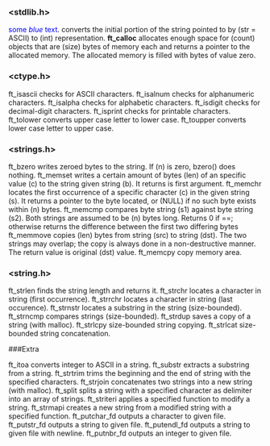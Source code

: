 ### <stdlib.h>

<span style="color:blue">some *blue* text</span>.		converts the initial portion of the string pointed to by (str = ASCII) to (int) representation.
**ft_calloc**		allocates enough space for (count) objects that are (size) bytes of memory each and returns a pointer to the allocated memory. The allocated memory is    filled with bytes of value zero.

### <ctype.h>

ft_isascii		checks for ASCII characters.
ft_isalnum		checks for alphanumeric characters.
ft_isalpha		checks for alphabetic characters.
ft_isdigit		checks for decimal-digit characters.
ft_isprint		checks for printable characters.
ft_tolower		converts upper case letter to lower case.
ft_toupper		converts lower case letter to upper case.

### <strings.h>

ft_bzero		writes zeroed bytes to the string. If (n) is zero, bzero() does nothing.
ft_memset		writes a certain amount of bytes (len) of an specific value (c) to the string given string (b). It returns is first argument.
ft_memchr		locates the first occurrence of a specific character (c) in the given string (s). It returns a pointer to the byte located, or (NULL) if no such byte exists within (n) bytes.
ft_memcmp		compares byte string (s1) against byte string (s2). Both strings are assumed to be (n) bytes long. Returns 0 if ==; otherwise returns the difference between the first two differing bytes
ft_memmove		copies (len) bytes from string (src) to string (dst). The two strings may overlap; the copy is always done in a non-destructive manner. The return value is original (dst) value.
ft_memcpy		copy memory area.

### <string.h>

ft_strlen		finds the string length and returns it.
ft_strchr		locates a character in string (first occurrence).
ft_strrchr		locates a character in string (last occurence).
ft_strnstr		locates a substring in the string (size-bounded).
ft_strncmp		compares strings (size-bounded).
ft_strdup		saves a copy of a string (with malloc).
ft_strlcpy		size-bounded string copying.
ft_strlcat		size-bounded string concatenation.

###Extra

ft_itoa			converts integer to ASCII in a string.
ft_substr		extracts a substring from a string.
ft_strtrim		trims the beginning and the end of string with the specified characters.
ft_strjoin		concatenates two strings into a new string (with malloc).
ft_split		splits a string with a specified character as delimiter into an array of strings.
ft_striteri		applies a specified function to modify a string.
ft_strmapi		creates a new string from a modified string with a specified function.
ft_putchar_fd	outputs a character to given file.
ft_putstr_fd	outputs a string to given file.
ft_putendl_fd	outputs a string to given file with newline.
ft_putnbr_fd	outputs an integer to given file.
